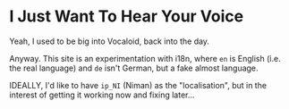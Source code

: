 # I Just Want To Hear Your Voice

Yeah, I used to be big into Vocaloid, back into the day.

Anyway. This site is an experimentation with i18n, where `en` is English (i.e. the real language) and `de` isn't German, but a fake almost language.

IDEALLY, I'd like to have `ip_NI` (Niman) as the "localisation", but in the interest of getting it working now and fixing later...
